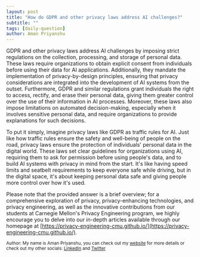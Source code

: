 ```yaml
---
layout: post
title: "How do GDPR and other privacy laws address AI challenges?"
subtitle: ""
tags: [daily-question]
author: Aman Priyanshu
---
```


GDPR and other privacy laws address AI challenges by imposing strict regulations on the collection, processing, and storage of personal data. These laws require organizations to obtain explicit consent from individuals before using their data for AI applications. Additionally, they mandate the implementation of privacy-by-design principles, ensuring that privacy considerations are integrated into the development of AI systems from the outset. Furthermore, GDPR and similar regulations grant individuals the right to access, rectify, and erase their personal data, giving them greater control over the use of their information in AI processes. Moreover, these laws also impose limitations on automated decision-making, especially when it involves sensitive personal data, and require organizations to provide explanations for such decisions.

To put it simply, imagine privacy laws like GDPR as traffic rules for AI. Just like how traffic rules ensure the safety and well-being of people on the road, privacy laws ensure the protection of individuals' personal data in the digital world. These laws set clear guidelines for organizations using AI, requiring them to ask for permission before using people's data, and to build AI systems with privacy in mind from the start. It's like having speed limits and seatbelt requirements to keep everyone safe while driving, but in the digital space, it's about keeping personal data safe and giving people more control over how it's used.

Please note that the provided answer is a brief overview; for a comprehensive exploration of privacy, privacy-enhancing technologies, and privacy engineering, as well as the innovative contributions from our students at Carnegie Mellon's Privacy Engineering program, we highly encourage you to delve into our in-depth articles available through our homepage at [https://privacy-engineering-cmu.github.io/](https://privacy-engineering-cmu.github.io/).

<small>Author: My name is Aman Priyanshu, you can check out my [website](https://amanpriyanshu.github.io/) for more details or check out my other socials: [LinkedIn](https://www.linkedin.com/in/aman-priyanshu/) and [Twitter](https://twitter.com/AmanPriyanshu6)</small>
